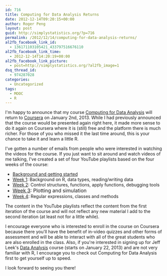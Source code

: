 ```yaml
---
id: 716
title: Computing for Data Analysis Returns
date: 2012-12-14T09:20:15+00:00
author: Roger Peng
layout: post
guid: http://simplystatistics.org/?p=716
permalink: /2012/12/14/computing-for-data-analysis-returns/
al2fb_facebook_link_id:
  - 136171103105421_433797516676110
al2fb_facebook_link_time:
  - 2012-12-14T14:20:19+00:00
al2fb_facebook_link_picture:
  - post=http://simplystatistics.org/?al2fb_image=1
dsq_thread_id:
  - 974287028
categories:
  - Uncategorized
tags:
  - MOOC
  - R
---
```

I'm happy to announce that my course [Computing for Data Analysis](https://www.coursera.org/course/compdata) will return to [Coursera](http://coursera.org) on January 2nd, 2013. While I had previously announced that the course would be presented again right here, it made more sense to do it again on Coursera where it is (still) free and the platform there is much richer. For those of you who missed it the last time around, this is your chance to take it and learn a little R.

I've gotten a number of emails from people who were interested in watching the videos for the course. If you just want to sit around and watch videos of me talking, I've created a set of four YouTube playlists based on the four weeks of the course:

  * [Background and getting started](http://www.youtube.com/playlist?list=PLjTlxb-wKvXMUop9m0C8G5xLBzhsIDBC7)
  * [Week 1](http://www.youtube.com/playlist?list=PLjTlxb-wKvXNSDfcKPFH2gzHGyjpeCZmJ&feature=view_all): Background on R, data types, reading/writing data
  * [Week 2](http://www.youtube.com/playlist?list=PLjTlxb-wKvXNnjUTX4C8IeIhPBjPkng6B&feature=view_all): Control structures, functions, apply functions, debugging tools
  * <span style="font-size: medium;"><a href="http://www.youtube.com/playlist?list=PLjTlxb-wKvXOzI2h0F2_rYZHIXz8GWBop&feature=view_all">Week 3</a>: Plotting and simulation</span>
  * [Week 4](http://www.youtube.com/playlist?list=PLjTlxb-wKvXOdzysAE6qrEBN_aSBC0LZS&feature=view_all): Regular expressions, classes and methods

The content in the YouTube playlists reflect the content from the first iteration of the course and will not reflect any new material I add to the second iteration (at least not for a little while).

I encourage everyone who is interested to enroll in the course on Coursera because there you'll have the benefit of in-video quizzes and other forms of assessment and will be able to interact with all of the great students who are also enrolled in the class. Also, if you're interested in signing up for Jeff Leek's [Data Analysis](https://www.coursera.org/course/dataanalysis) course (starts on January 22, 2013) and are not very familiar with R, I encourage you to check out Computing for Data Analysis first to get yourself up to speed.

I look forward to seeing you there!